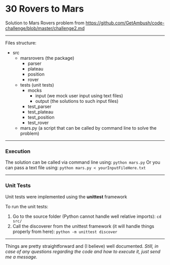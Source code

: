 # 30 Rovers to Mars

Solution to Mars Rovers problem from https://github.com/GetAmbush/code-challenge/blob/master/challenge2.md

---

Files structure:
- src
  - marsrovers (the package)
    - parser
    - plateau
    - position
    - rover
  - tests (unit tests)
    - mocks
      - input (we mock user input using text files)
      - output (the solutions to such input files)
    - test_parser
    - test_plateau
    - test_position
    - test_rover
  - mars.py (a script that can be called by command line to solve the problem)

---
### Execution

The solution can be called via command line using: `python mars.py`
Or you can pass a text file using: `python mars.py < yourInputFileHere.txt`

---
### Unit Tests

Unit tests were implemented using the **unittest** framework

To run the unit tests:
  1. Go to the source folder (Python cannot handle well relative imports): `cd src/`
  2. Call the discoverer from the unittest framework (it will handle things properly from here): `python -m unittest discover`

---

Things are pretty straightforward and (I believe) well documented.
*Still, in case of any questions regarding the code and how to execute it, just send me a message.*